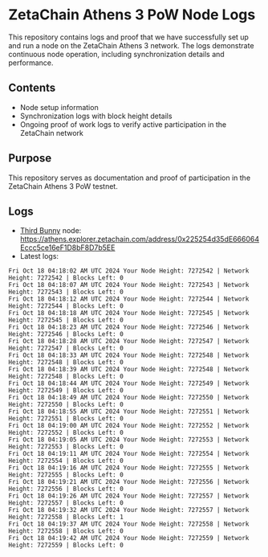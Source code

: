 # ZetaChain Athens 3 PoW Node Logs
This repository contains logs and proof that we have successfully set up and run a node on the ZetaChain Athens 3 network. The logs demonstrate continuous node operation, including synchronization details and performance.

## Contents
- Node setup information
- Synchronization logs with block height details
- Ongoing proof of work logs to verify active participation in the ZetaChain network

## Purpose
This repository serves as documentation and proof of participation in the ZetaChain Athens 3 PoW testnet.

## Logs

- [Third Bunny](https://thirdbunny.xyz/) node: https://athens.explorer.zetachain.com/address/0x225254d35dE666064Eccc5ce16eF1D8bF8D7b5EE
- Latest logs:
```
Fri Oct 18 04:18:02 AM UTC 2024 Your Node Height: 7272542 | Network Height: 7272542 | Blocks Left: 0
Fri Oct 18 04:18:07 AM UTC 2024 Your Node Height: 7272543 | Network Height: 7272543 | Blocks Left: 0
Fri Oct 18 04:18:12 AM UTC 2024 Your Node Height: 7272544 | Network Height: 7272544 | Blocks Left: 0
Fri Oct 18 04:18:18 AM UTC 2024 Your Node Height: 7272545 | Network Height: 7272545 | Blocks Left: 0
Fri Oct 18 04:18:23 AM UTC 2024 Your Node Height: 7272546 | Network Height: 7272546 | Blocks Left: 0
Fri Oct 18 04:18:28 AM UTC 2024 Your Node Height: 7272547 | Network Height: 7272547 | Blocks Left: 0
Fri Oct 18 04:18:33 AM UTC 2024 Your Node Height: 7272548 | Network Height: 7272548 | Blocks Left: 0
Fri Oct 18 04:18:39 AM UTC 2024 Your Node Height: 7272548 | Network Height: 7272548 | Blocks Left: 0
Fri Oct 18 04:18:44 AM UTC 2024 Your Node Height: 7272549 | Network Height: 7272549 | Blocks Left: 0
Fri Oct 18 04:18:49 AM UTC 2024 Your Node Height: 7272550 | Network Height: 7272550 | Blocks Left: 0
Fri Oct 18 04:18:55 AM UTC 2024 Your Node Height: 7272551 | Network Height: 7272551 | Blocks Left: 0
Fri Oct 18 04:19:00 AM UTC 2024 Your Node Height: 7272552 | Network Height: 7272552 | Blocks Left: 0
Fri Oct 18 04:19:05 AM UTC 2024 Your Node Height: 7272553 | Network Height: 7272553 | Blocks Left: 0
Fri Oct 18 04:19:11 AM UTC 2024 Your Node Height: 7272554 | Network Height: 7272554 | Blocks Left: 0
Fri Oct 18 04:19:16 AM UTC 2024 Your Node Height: 7272555 | Network Height: 7272555 | Blocks Left: 0
Fri Oct 18 04:19:21 AM UTC 2024 Your Node Height: 7272556 | Network Height: 7272556 | Blocks Left: 0
Fri Oct 18 04:19:26 AM UTC 2024 Your Node Height: 7272557 | Network Height: 7272557 | Blocks Left: 0
Fri Oct 18 04:19:32 AM UTC 2024 Your Node Height: 7272557 | Network Height: 7272558 | Blocks Left: 1
Fri Oct 18 04:19:37 AM UTC 2024 Your Node Height: 7272558 | Network Height: 7272558 | Blocks Left: 0
Fri Oct 18 04:19:42 AM UTC 2024 Your Node Height: 7272559 | Network Height: 7272559 | Blocks Left: 0
```

